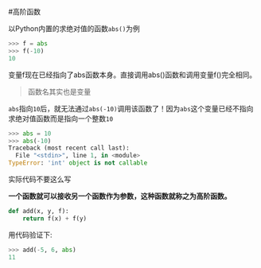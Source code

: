 #高阶函数


以Python内置的求绝对值的函数`abs()`为例
```py
>>> f = abs
>>> f(-10)
10
```
变量f现在已经指向了abs函数本身。直接调用abs()函数和调用变量f()完全相同。

>函数名其实也是变量

`abs`指向`10`后，就无法通过`abs(-10)`调用该函数了！因为`abs`这个变量已经不指向求绝对值函数而是指向一个整数`10`
```py
>>> abs = 10
>>> abs(-10)
Traceback (most recent call last):
  File "<stdin>", line 1, in <module>
TypeError: 'int' object is not callable
```
实际代码不要这么写



**一个函数就可以接收另一个函数作为参数，这种函数就称之为高阶函数。**

```py
def add(x, y, f):
    return f(x) + f(y)
```
用代码验证下:
```py
>>> add(-5, 6, abs)
11
```    